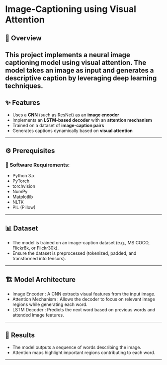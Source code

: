 # Image-Captioning using Visual Attention

## 📌 Overview  
This project implements a **neural image captioning model** using **visual attention**. The model takes an image as input and generates a descriptive caption by leveraging deep learning techniques.  
---

## ✨ Features  
- Uses a **CNN** (such as ResNet) as an **image encoder**  
- Implements an **LSTM-based decoder** with an **attention mechanism**  
- Trained on a dataset of **image-caption pairs**  
- Generates captions dynamically based on **visual attention**  

---

## ⚙️ Prerequisites  

### 📂 Software Requirements:  
- Python 3.x  
- PyTorch  
- torchvision  
- NumPy  
- Matplotlib  
- NLTK  
- PIL (Pillow)  

---

## 📊 Dataset
- The model is trained on an image-caption dataset (e.g., MS COCO, Flickr8k, or Flickr30k).
- Ensure the dataset is preprocessed (tokenized, padded, and transformed into tensors).

---

## 🏗️ Model Architecture
- Image Encoder : A CNN extracts visual features from the input image.
- Attention Mechanism : Allows the decoder to focus on relevant image regions while generating each word.
- LSTM Decoder : Predicts the next word based on previous words and attended image features.

---

## 🎯 Results
- The model outputs a sequence of words describing the image.
- Attention maps highlight important regions contributing to each word.

---

